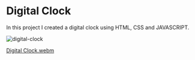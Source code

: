 # Digital Clock 

In this project I created a digital clock using HTML, CSS and JAVASCRIPT.


![digital-clock](https://user-images.githubusercontent.com/103574424/190359614-4d5d3dde-3cfe-4f56-b9f0-2266066151a8.png)


[Digital Clock.webm](https://user-images.githubusercontent.com/103574424/190359688-2695a026-005c-478f-86e1-0afb203d0d8f.webm)
